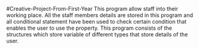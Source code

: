 #Creative-Project-From-First-Year
This program allow staff into their working place. All the staff members details are stored in this program and all conditional statement have been used to check certain condition that enables the user to use the property. This program consists of the structures which store variable of different types that store details of the user. 
